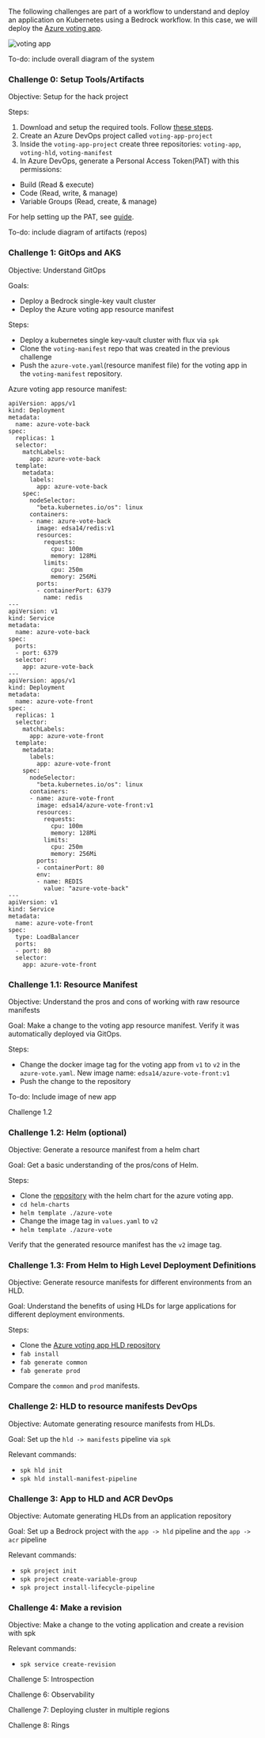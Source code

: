 
The following challenges are part of a workflow to understand and deploy an application on Kubernetes using a Bedrock workflow. In this case, we will deploy the [Azure voting app](https://github.com/Azure-Samples/azure-voting-app-redis).

![voting app](./images/azure-vote.png)

To-do: include overall diagram of the system

### Challenge 0: Setup Tools/Artifacts
Objective: Setup for the hack project

Steps:
1. Download and setup the required tools. Follow [these steps](https://github.com/edaena/bedrock-wsl).
2. Create an Azure DevOps project called `voting-app-project`
3. Inside the `voting-app-project` create three repositories: `voting-app`, `voting-hld`, `voting-manifest`
4. In Azure DevOps, generate a Personal Access Token(PAT) with this permissions:
- Build (Read & execute)
- Code (Read, write, & manage)
- Variable Groups (Read, create, & manage)

For help setting up the PAT, see 
[guide](https://docs.microsoft.com/en-us/azure/devops/organizations/accounts/use-personal-access-tokens-to-authenticate?view=azure-devops&tabs=preview-page).

To-do: include diagram of artifacts (repos)

### Challenge 1: GitOps and AKS
Objective: Understand GitOps

Goals:
- Deploy a Bedrock single-key vault cluster
- Deploy the Azure voting app resource manifest

Steps:
- Deploy a kubernetes single key-vault cluster with flux via `spk`
- Clone the `voting-manifest` repo that was created in the previous challenge
- Push the `azure-vote.yaml`(resource manifest file) for the voting app in the `voting-manifest` repository.

Azure voting app resource manifest:
```
apiVersion: apps/v1
kind: Deployment
metadata:
  name: azure-vote-back
spec:
  replicas: 1
  selector:
    matchLabels:
      app: azure-vote-back
  template:
    metadata:
      labels:
        app: azure-vote-back
    spec:
      nodeSelector:
        "beta.kubernetes.io/os": linux
      containers:
      - name: azure-vote-back
        image: edsa14/redis:v1
        resources:
          requests:
            cpu: 100m
            memory: 128Mi
          limits:
            cpu: 250m
            memory: 256Mi
        ports:
        - containerPort: 6379
          name: redis
---
apiVersion: v1
kind: Service
metadata:
  name: azure-vote-back
spec:
  ports:
  - port: 6379
  selector:
    app: azure-vote-back
---
apiVersion: apps/v1
kind: Deployment
metadata:
  name: azure-vote-front
spec:
  replicas: 1
  selector:
    matchLabels:
      app: azure-vote-front
  template:
    metadata:
      labels:
        app: azure-vote-front
    spec:
      nodeSelector:
        "beta.kubernetes.io/os": linux
      containers:
      - name: azure-vote-front
        image: edsa14/azure-vote-front:v1
        resources:
          requests:
            cpu: 100m
            memory: 128Mi
          limits:
            cpu: 250m
            memory: 256Mi
        ports:
        - containerPort: 80
        env:
        - name: REDIS
          value: "azure-vote-back"
---
apiVersion: v1
kind: Service
metadata:
  name: azure-vote-front
spec:
  type: LoadBalancer
  ports:
  - port: 80
  selector:
    app: azure-vote-front
```

### Challenge 1.1: Resource Manifest
Objective: Understand the pros and cons of working with raw resource manifests

Goal: Make a change to the voting app resource manifest. Verify it was automatically deployed via GitOps.

Steps:
- Change the docker image tag for the voting app from `v1` to `v2` in the `azure-vote.yaml`. New image name: `edsa14/azure-vote-front:v1`
- Push the change to the repository

To-do: Include image of new app

Challenge 1.2

### Challenge 1.2: Helm (optional)
Objective: Generate a resource manifest from a helm chart

Goal: Get a basic understanding of the pros/cons of Helm.

Steps:
- Clone the [repository](https://github.com/edaena/helm-charts) with the helm chart for the azure voting app. 
- `cd helm-charts`
- `helm template ./azure-vote`
- Change the image tag in `values.yaml` to `v2`
- `helm template ./azure-vote`

Verify that the generated resource manifest has the `v2` image tag.

### Challenge 1.3: From Helm to High Level Deployment Definitions
Objective: Generate resource manifests for different environments from an HLD.

Goal: Understand the benefits of using HLDs for large applications for different deployment environments.

Steps:
- Clone the [Azure voting app HLD repository](https://github.com/edaena/azure-vote-hld)
- `fab install`
- `fab generate common`
- `fab generate prod`

Compare the `common` and `prod` manifests.

### Challenge 2: HLD to resource manifests DevOps
Objective: Automate generating resource manifests from HLDs.

Goal: Set up the `hld -> manifests` pipeline via `spk`

Relevant commands:
- `spk hld init`
- `spk hld install-manifest-pipeline`

### Challenge 3: App to HLD and ACR DevOps
Objective: Automate generating HLDs from an application repository

Goal: Set up a Bedrock project with the `app -> hld` pipeline and the `app -> acr` pipeline

Relevant commands:
- `spk project init`
- `spk project create-variable-group`
- `spk project install-lifecycle-pipeline`

### Challenge 4: Make a revision
Objective: Make a change to the voting application and create a revision with spk

Relevant commands:
- `spk service create-revision`

Challenge 5: Introspection

Challenge 6: Observability

Challenge 7: Deploying cluster in multiple regions

Challenge 8: Rings
